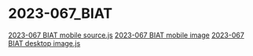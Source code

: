# 2023-067_BIAT

<a href="2023-067_biat-touch.js">2023-067 BIAT mobile source.js</a>
<a href="2023-067_biat-image-touch.js">2023-067 BIAT mobile image</a>
<a href="2023-067_biat-image.js">2023-067 BIAT desktop image.js</a>
